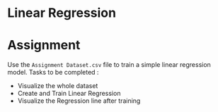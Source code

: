 # Linear Regression

# Assignment
Use the `Assignment Dataset.csv` file to train a simple linear regression model. Tasks to be completed :
- Visualize the whole dataset
- Create and Train Linear Regression
- Visualize the Regression line after training
